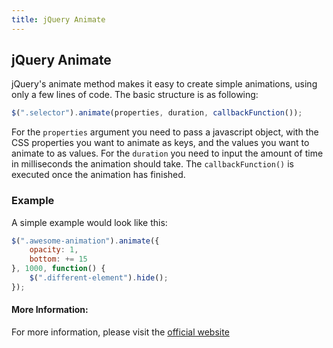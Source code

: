 ```yaml
---
title: jQuery Animate
---
```

## jQuery Animate
jQuery's animate method makes it easy to create simple animations, using only a few lines of code. The basic structure is as following:
```javascript
$(".selector").animate(properties, duration, callbackFunction());
```
For the `properties` argument you need to pass a javascript object, with the CSS properties you want to animate as keys, and the values you want to animate to as values.
For the `duration` you need to input the amount of time in milliseconds the animation should take.
The `callbackFunction()` is executed once the animation has finished.

### Example
A simple example would look like this:
```javascript
$(".awesome-animation").animate({
	opacity: 1,
	bottom: += 15
}, 1000, function() {
	$(".different-element").hide();
});
```

#### More Information:

For more information, please visit the [official website](http://api.jquery.com/animate/) 
